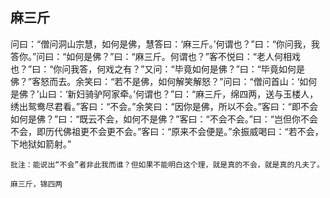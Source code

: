 ##  麻三斤

问曰：“僧问洞山宗慧，如何是佛，慧答曰：‘麻三斤。’何谓也？”曰：“你问我，我答你。”问曰：“如何是佛？”曰：“麻三斤。何谓也？”客不悦曰：“老人何相戏也？”曰：“你问我答，何戏之有？”又问：“毕竟如何是佛？”曰：“毕竟如何是佛？”客怒而去。余笑曰：“若不是佛，如何解笑解怒？”问曰：“僧问首山：‘如何是佛？’山曰：‘新妇骑驴阿家牵。’何谓也？”曰：“麻三斤，绵四两，送与玉楼人，绣出鸳鸯尽君看。”客曰：“不会。”余笑曰：“因你是佛，所以不会。”客曰：“即不会如何是佛？”曰：“既云不会，如何不是佛？”客曰：“不会不会。”曰：“岂但你不会不会，即历代佛祖更不会更不会。”客曰：“原来不会便是。”余振威喝曰：“若不会，下地狱如箭射。”

```xu
批注：能说出“不会”者非此我而谁？但如果不能明白这个理，就是真的不会，就是真的凡夫了。
```

```yang
麻三斤，锦四两
```

